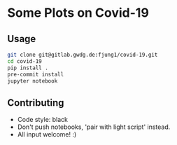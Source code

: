 # Some Plots on Covid-19

## Usage
```bash
git clone git@gitlab.gwdg.de:fjung1/covid-19.git
cd covid-19
pip install .
pre-commit install
jupyter notebook
```

## Contributing
* Code style: black
* Don't push notebooks, 'pair with light script' instead.
* All input welcome! :)
